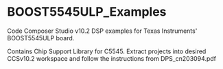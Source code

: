# BOOST5545ULP_Examples
Code Composer Studio v10.2 DSP examples for Texas Instruments' BOOST5545ULP board.

Contains Chip Support Library for C5545. Extract projects into desired CCSv10.2 workspace and follow the instructions from DPS_cn203094.pdf

